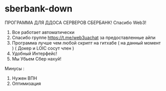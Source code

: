 # sberbank-down
ПРОГРАММА ДЛЯ ДДОСА СЕРВЕРОВ СБЕРБАНК! Спасибо Web3!

1. Все работает автоматически 
2. Спасибо группе https://t.me/web3uachat за предоставленные айпи 
3. Программа лучше чем любой скрипт на гитхабе ( на данный момент ) ( Докер и LOIC сосут член ) 
4. Удобный Интерфейс! 
5. Мы Убьем Сбер нахуй!

Минусы : 
   1. Нужен ВПН 
   2. Оптимизация
